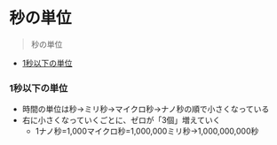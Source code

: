# 秒の単位
> 秒の単位

- [1秒以下の単位](#1秒以下の単位)


### 1秒以下の単位
- 時間の単位は秒->ミリ秒->マイクロ秒->ナノ秒の順で小さくなっている
- 右に小さくなっていくごとに、ゼロが「3個」増えていく
  - 1ナノ秒=1,000マイクロ秒=1,000,000ミリ秒->1,000,000,000秒
